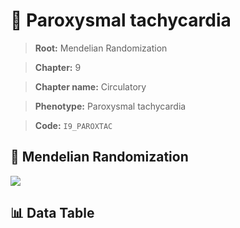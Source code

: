 # 🧪 Paroxysmal tachycardia

> **Root:** Mendelian Randomization

> **Chapter:** 9  

> **Chapter name:** Circulatory

> **Phenotype:** Paroxysmal tachycardia  

> **Code:** `I9_PAROXTAC`

## 🧬 Mendelian Randomization  

<img src="/MR/Figures/Forward/I9_PAROXTAC.png"/>

## 📊 Data Table

<CsvTableMRF src="/MR_Data/Forward/I9_PAROXTAC.csv"/>
